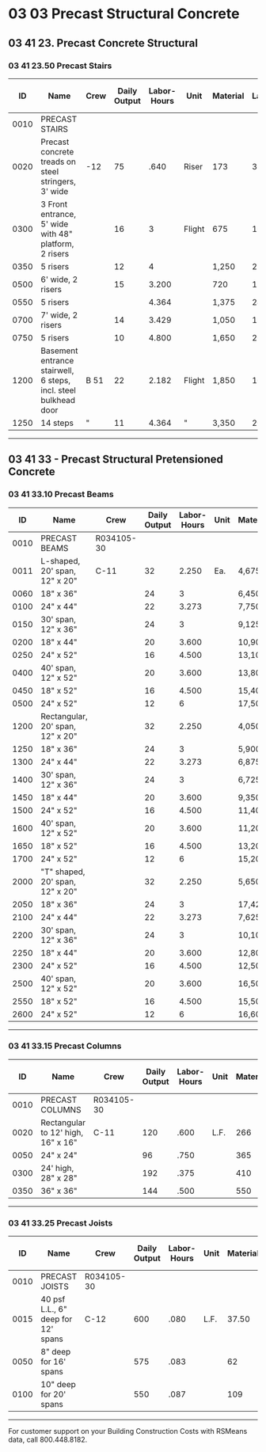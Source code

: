 # 03 03 Precast Structural Concrete

## 03 41 23. Precast Concrete Structural  
### 03 41 23.50 Precast Stairs

| ID    | Name                                                      | Crew | Daily Output | Labor-Hours | Unit   | Material | Labor | Equipment | Total    | Total Incl O&P |
|-------|-----------------------------------------------------------|------|--------------|-------------|--------|----------|-------|-----------|----------|----------------|
| 0010  | PRECAST STAIRS                                            |      |              |             |        |          |       |           |          |                |
| 0020  | Precast concrete treads on steel stringers, 3' wide        | -12  | 75           | .640        | Riser  | 173      | 36    | 26.50     | 235.50   | 273            |
| 0300  | 3 Front entrance, 5' wide with 48" platform, 2 risers      |      | 16           | 3           | Flight | 675      | 168   | 124       | 967      | 1,125          |
| 0350  | 5 risers                                                  |      | 12           | 4           |        | 1,250    | 224   | 165       | 1,639    | 1,900          |
| 0500  | 6' wide, 2 risers                                         |      | 15           | 3.200       |        | 720      | 179   | 132       | 1,031    | 1,200          |
| 0550  | 5 risers                                                  |      |              | 4.364       |        | 1,375    | 244   | 180       | 1,799    | 2,100          |
| 0700  | 7' wide, 2 risers                                         |      | 14           | 3.429       |        | 1,050    | 192   | 142       | 1,384    | 1,600          |
| 0750  | 5 risers                                                  |      | 10           | 4.800       |        | 1,650    | 269   | 198       | 2,117    | 2,450          |
| 1200  | Basement entrance stairwell, 6 steps, incl. steel bulkhead door | B 51 | 22      | 2.182       | Flight | 1,850    | 102   | 15.45     | 1,967.45 | 2,225          |
| 1250  | 14 steps                                                  | "    | 11           | 4.364       | "      | 3,350    | 204   | 31        | 3,585    | 4,025          |

---

## 03 41 33 - Precast Structural Pretensioned Concrete  
### 03 41 33.10 Precast Beams

| ID    | Name                                                      | Crew   | Daily Output | Labor-Hours | Unit | Material | Labor | Equipment | Total     | Total Incl O&P |
|-------|-----------------------------------------------------------|--------|--------------|-------------|------|----------|-------|-----------|-----------|----------------|
| 0010  | PRECAST BEAMS                                             | R034105-30 |            |             |      |          |       |           |           |                |
| 0011  | L-shaped, 20' span, 12" x 20"                             | C-11   | 32           | 2.250       | Ea.  | 4,675    | 138   | 74.50     | 4,887.50  | 5,450          |
| 0060  | 18" x 36"                                                 |        | 24           | 3           |      | 6,450    | 184   | 99.50     | 6,733.50  | 7,500          |
| 0100  | 24" x 44"                                                 |        | 22           | 3.273       |      | 7,750    | 201   | 108       | 8,059     | 8,925          |
| 0150  | 30' span, 12" x 36"                                       |        | 24           | 3           |      | 9,125    | 184   | 99.50     | 9,408.50  | 10,500         |
| 0200  | 18" x 44"                                                 |        | 20           | 3.600       |      | 10,900   | 221   | 119       | 11,240    | 12,500         |
| 0250  | 24" x 52"                                                 |        | 16           | 4.500       |      | 13,100   | 276   | 149       | 13,525    | 15,000         |
| 0400  | 40' span, 12" x 52"                                       |        | 20           | 3.600       |      | 13,800   | 221   | 119       | 14,140    | 15,700         |
| 0450  | 18" x 52"                                                 |        | 16           | 4.500       |      | 15,400   | 276   | 149       | 15,825    | 17,600         |
| 0500  | 24" x 52"                                                 |        | 12           | 6           |      | 17,500   | 370   | 199       | 18,069    | 20,000         |
| 1200  | Rectangular, 20' span, 12" x 20"                          |        | 32           | 2.250       |      | 4,050    | 138   | 74.50     | 4,262.50  | 4,775          |
| 1250  | 18" x 36"                                                 |        | 24           | 3           |      | 5,900    | 184   | 99.50     | 6,183.50  | 6,900          |
| 1300  | 24" x 44"                                                 |        | 22           | 3.273       |      | 6,875    | 201   | 108       | 7,184     | 8,000          |
| 1400  | 30' span, 12" x 36"                                       |        | 24           | 3           |      | 6,725    | 184   | 99.50     | 7,008.50  | 7,775          |
| 1450  | 18" x 44"                                                 |        | 20           | 3.600       |      | 9,350    | 221   | 119       | 9,690     | 10,800         |
| 1500  | 24" x 52"                                                 |        | 16           | 4.500       |      | 11,400   | 276   | 149       | 11,825    | 13,100         |
| 1600  | 40' span, 12" x 52"                                       |        | 20           | 3.600       |      | 11,200   | 221   | 119       | 11,540    | 12,800         |
| 1650  | 18" x 52"                                                 |        | 16           | 4.500       |      | 13,200   | 276   | 149       | 13,625    | 115,100        |
| 1700  | 24" x 52"                                                 |        | 12           | 6           |      | 15,200   | 370   | 199       | 15,769    | 17,500         |
| 2000  | "T" shaped, 20' span, 12" x 20"                           |        | 32           | 2.250       |      | 5,650    | 138   | 74.50     | 5,862.50  | 6,525          |
| 2050  | 18" x 36"                                                 |        | 24           | 3           |      | 17,425   | 184   | 99.50     | 7,708.50  | 8,575          |
| 2100  | 24" x 44"                                                 |        | 22           | 3.273       |      | 7,625    | 201   | 108       | 7,934     | 8,825          |
| 2200  | 30' span, 12" x 36"                                       |        | 24           | 3           |      | 10,100   | 184   | 99.50     | 10,383.50 | 11,500         |
| 2250  | 18" x 44"                                                 |        | 20           | 3.600       |      | 12,800   | 221   | 119       | 13,140    | 14,600         |
| 2300  | 24" x 52"                                                 |        | 16           | 4.500       |      | 12,500   | 276   | 149       | 12,925    | 14,300         |
| 2500  | 40' span, 12" x 52"                                       |        | 20           | 3.600       |      | 16,500   | 221   | 119       | 16,840    | 18,600         |
| 2550  | 18" x 52"                                                 |        | 16           | 4.500       |      | 15,500   | 276   | 149       | 15,925    | 17,700         |
| 2600  | 24" x 52"                                                 |        | 12           | 6           |      | 16,600   | 370   | 199       | 17,169    | 19,100         |

---

### 03 41 33.15 Precast Columns

| ID    | Name                                                      | Crew   | Daily Output | Labor-Hours | Unit | Material | Labor | Equipment | Total    | Total Incl O&P |
|-------|-----------------------------------------------------------|--------|--------------|-------------|------|----------|-------|-----------|----------|----------------|
| 0010  | PRECAST COLUMNS                                           | R034105-30 |            |             |      |          |       |           |          |                |
| 0020  | Rectangular to 12' high, 16" x 16"                        | C-11   | 120          | .600        | L.F. | 266      | 37    | 19.90     | 322.90   | 370            |
| 0050  | 24" x 24"                                                 |        | 96           | .750        |      | 365      | 46    | 25        | 436      | 500            |
| 0300  | 24' high, 28" x 28"                                       |        | 192          | .375        |      | 410      | 23    | 12.45     | 445.45   | 505            |
| 0350  | 36" x 36"                                                 |        | 144          | .500        |      | 550      | 30.50 | 16.60     | 597.10   | 670            |

---

### 03 41 33.25 Precast Joists

| ID    | Name                                                      | Crew   | Daily Output | Labor-Hours | Unit | Material | Labor | Equipment | Total   | Total Incl O&P |
|-------|-----------------------------------------------------------|--------|--------------|-------------|------|----------|-------|-----------|---------|----------------|
| 0010  | PRECAST JOISTS                                            | R034105-30 |            |             |      |          |       |           |         |                |
| 0015  | 40 psf L.L., 6" deep for 12' spans                        | C-12   | 600          | .080        | L.F. | 37.50    | 4.48  | 3.30      | 45.28   | 51.50           |
| 0050  | 8" deep for 16' spans                                     |        | 575          | .083        |      | 62       | 4.68  | 3.45      | 70.13   | 79              |
| 0100  | 10" deep for 20' spans                                    |        | 550          | .087        |      | 109      | 4.89  | 3.61      | 117.50  | 131             |

---

For customer support on your Building Construction Costs with RSMeans data, call 800.448.8182.